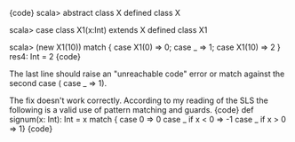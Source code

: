 {code}
scala> abstract class X
defined class X

scala> case class X1(x:Int) extends X
defined class X1

scala> (new X1(10)) match { case X1(0) => 0; case _ => 1; case X1(10) => 2 }
res4: Int = 2 
{code}

The last line should raise an "unreachable code" error or match against the second case ( case _ => 1).



The fix doesn't work correctly.  According to my reading of the SLS the following is a valid use of pattern matching and guards.
{code}
def signum(x: Int): Int = x match { case 0 => 0
                                    case _ if x < 0 => -1
                                    case _ if x > 0 => 1}
{code}

